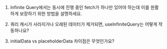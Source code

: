 1. Infinite Query에서는 동시에 진행 중인 fetch가 하나만 있어야 하는데 이를 원활하게 보장하기 위한 방법을 설명하세요.

2. 쿼리 캐시가 사라지거나 오래된 데이터가 제거되면, useInfiniteQuery는 어떻게 작동하나요?

3. initialData vs placeholderData 차이점은 무엇인가요?
